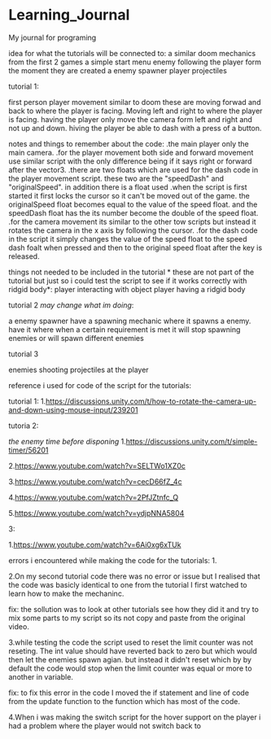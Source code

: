 # Learning_Journal
My journal for programing

idea for what the tutorials will be connected to:
a similar doom mechanics from the first 2 games
a simple start menu
enemy following the player form the moment they are created
a enemy spawner
player projectiles


tutorial 1:

first person player movement similar to doom
these are moving forwad and back to where the player is facing. 
Moving left and right to where the player is facing.
having the player only move the camera form left and right and not up and down.
hiving the player be able to dash with a press of a button.

notes and things to remember about the code:
.the main player only the main camera.
.for the player movement both side and forward movement use similar script with the only difference being if it says right or forward after the vector3.
.there are two floats which are used for the dash code in the player movement script. these two are the "speedDash" and "originalSpeed". in addition there is a float used 
.when the script is first started it first locks the cursor so it can't be moved out of the game. the originalSpeed float becomes equal to the value of the speed float. and the speedDash float has the its number become the double of the speed float.
.for the camera movement its similar to the other tow scripts but instead it rotates the camera in the x axis by following the cursor.
.for the dash code in the script it simply changes the value of the speed float to the speed dash foalt when pressed and then to the original speed float after the key is released.

things not needed to be included in the tutorial * these are not part of the tutorial but just so i could test the script to see if it works correctly with ridgid body*:
player interacting with object
player having a ridgid body 

tutorial 2 *may change what im doing*:

a enemy spawner
have a spawning mechanic where it spawns a enemy. 
have it where when a certain requirement is met it will stop spawning enemies or will spawn different enemies

tutorial 3 

enemies shooting projectiles at the player


reference i used for code of the script for the tutorials:

tutorial 1:
1.https://discussions.unity.com/t/how-to-rotate-the-camera-up-and-down-using-mouse-input/239201

tutoria 2:

*the enemy time before disponing*
1.https://discussions.unity.com/t/simple-timer/56201

2.https://www.youtube.com/watch?v=SELTWo1XZ0c

3.https://www.youtube.com/watch?v=cecD66fZ_4c

4.https://www.youtube.com/watch?v=2PfJZtnfc_Q

5.https://www.youtube.com/watch?v=ydjpNNA5804

3:

1.https://www.youtube.com/watch?v=6Ai0xg6xTUk

errors i encountered while making the code for the tutorials:
1.

2.On my second tutorial code there was no error or issue but I realised that the code was basicly identical to one from the tutorial I first watched to learn how to make the mechaninc.

fix: the sollution was to look at other tutorials see how they did it and try to mix some parts to my script so its not copy and paste from the original video.

 3.while testing the code the script used to reset the limit counter was not reseting. The int value should have reverted back to zero but which would then let the enemies spawn agian. but instead it didn't reset which by by default the code would stop when the limit counter was equal or more to another in variable.

 fix: to fix this error in the code I moved the if statement and line of code from the update function to the function which has most of the code.

 4.When i was making the switch script for the hover support on the player i had a problem where the player would not switch back to 










